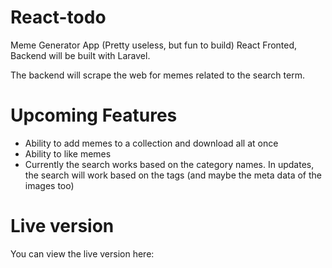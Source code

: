 # React-todo
Meme Generator App (Pretty useless, but fun to build)
React Fronted, Backend will be built with Laravel. 

The backend will scrape the web for memes related to the search term.

# Upcoming Features
- Ability to add memes to a collection and download all at once
- Ability to like memes
- Currently the search works based on the category names. In updates, the search will work based on the tags (and maybe the meta data of the images too)

# Live version
You can view the live version here: 